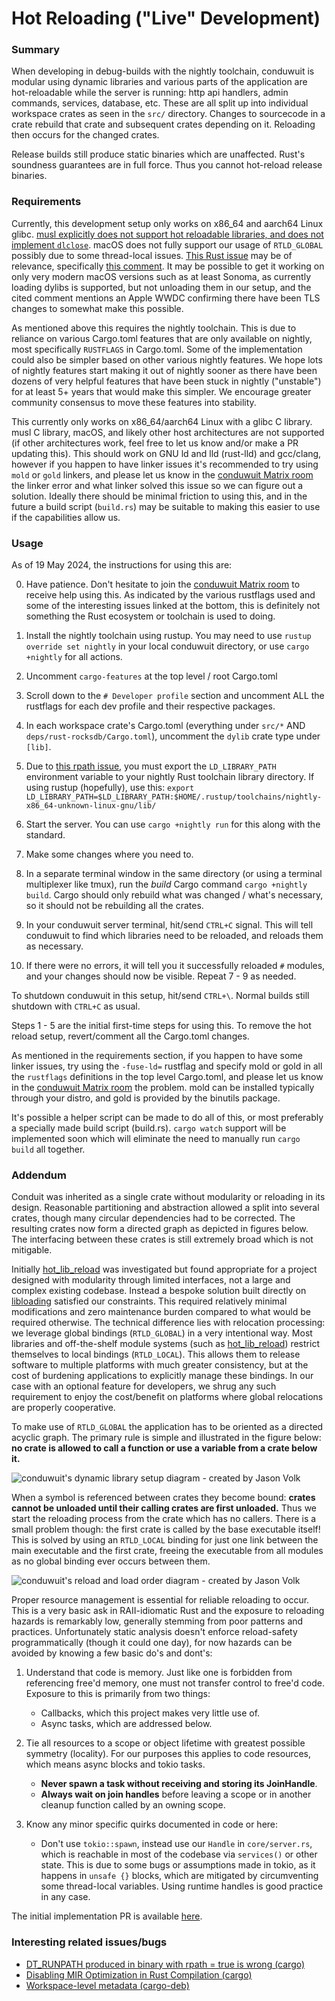 # Hot Reloading ("Live" Development)

### Summary

When developing in debug-builds with the nightly toolchain, conduwuit is modular
using dynamic libraries and various parts of the application are hot-reloadable
while the server is running: http api handlers, admin commands, services,
database, etc. These are all split up into individual workspace crates as seen
in the `src/` directory. Changes to sourcecode in a crate rebuild that crate and
subsequent crates depending on it. Reloading then occurs for the changed crates.

Release builds still produce static binaries which are unaffected. Rust's
soundness guarantees are in full force. Thus you cannot hot-reload release
binaries.

### Requirements

Currently, this development setup only works on x86_64 and aarch64 Linux glibc.
[musl explicitly does not support hot reloadable libraries, and does not
implement `dlclose`][2]. macOS does not fully support our usage of `RTLD_GLOBAL`
possibly due to some thread-local issues. [This Rust issue][3] may be of
relevance, specifically [this comment][4]. It may be possible to get it working
on only very modern macOS versions such as at least Sonoma, as currently loading
dylibs is supported, but not unloading them in our setup, and the cited comment
mentions an Apple WWDC confirming there have been TLS changes to somewhat make
this possible.

As mentioned above this requires the nightly toolchain. This is due to reliance
on various Cargo.toml features that are only available on nightly, most
specifically `RUSTFLAGS` in Cargo.toml. Some of the implementation could also be
simpler based on other various nightly features. We hope lots of nightly
features start making it out of nightly sooner as there have been dozens of very
helpful features that have been stuck in nightly ("unstable") for at least 5+
years that would make this simpler. We encourage greater community consensus to
move these features into stability.

This currently only works on x86_64/aarch64 Linux with a glibc C library. musl C
library, macOS, and likely other host architectures are not supported (if other
architectures work, feel free to let us know and/or make a PR updating this).
This should work on GNU ld and lld (rust-lld) and gcc/clang, however if you
happen to have linker issues it's recommended to try using `mold` or `gold`
linkers, and please let us know in the [conduwuit Matrix room][7] the linker
error and what linker solved this issue so we can figure out a solution. Ideally
there should be minimal friction to using this, and in the future a build script
(`build.rs`) may be suitable to making this easier to use if the capabilities
allow us.

### Usage

As of 19 May 2024, the instructions for using this are:

0. Have patience. Don't hesitate to join the [conduwuit Matrix room][7] to
   receive help using this. As indicated by the various rustflags used and some
of the interesting issues linked at the bottom, this is definitely not something
the Rust ecosystem or toolchain is used to doing.

1. Install the nightly toolchain using rustup. You may need to use `rustup
   override set nightly` in your local conduwuit directory, or use `cargo
+nightly` for all actions.

2. Uncomment `cargo-features` at the top level / root Cargo.toml

3. Scroll down to the `# Developer profile` section and uncomment ALL the
   rustflags for each dev profile and their respective packages.

4. In each workspace crate's Cargo.toml (everything under `src/*` AND
   `deps/rust-rocksdb/Cargo.toml`), uncomment the `dylib` crate type under
`[lib]`.

5. Due to [this rpath issue][5], you must export the `LD_LIBRARY_PATH`
   environment variable to your nightly Rust toolchain library directory. If
using rustup (hopefully), use this: `export
LD_LIBRARY_PATH=$LD_LIBRARY_PATH:$HOME/.rustup/toolchains/nightly-x86_64-unknown-linux-gnu/lib/`

6. Start the server. You can use `cargo +nightly run` for this along with the
   standard.

7. Make some changes where you need to.

8. In a separate terminal window in the same directory (or using a terminal
   multiplexer like tmux), run the *build* Cargo command `cargo +nightly build`.
   Cargo should only rebuild what was changed / what's necessary, so it should
   not be rebuilding all the crates.

9. In your conduwuit server terminal, hit/send `CTRL+C` signal. This will tell
   conduwuit to find which libraries need to be reloaded, and reloads them as
   necessary.

10. If there were no errors, it will tell you it successfully reloaded `#`
   modules, and your changes should now be visible. Repeat 7 - 9 as needed.

To shutdown conduwuit in this setup, hit/send `CTRL+\`. Normal builds still
shutdown with `CTRL+C` as usual.

Steps 1 - 5 are the initial first-time steps for using this. To remove the hot
reload setup, revert/comment all the Cargo.toml changes.

As mentioned in the requirements section, if you happen to have some linker
issues, try using the `-fuse-ld=` rustflag and specify mold or gold in all the
`rustflags` definitions in the top level Cargo.toml, and please let us know in
the [conduwuit Matrix room][7] the problem. mold can be installed typically
through your distro, and gold is provided by the binutils package.

It's possible a helper script can be made to do all of this, or most preferably
a specially made build script (build.rs). `cargo watch` support will be
implemented soon which will eliminate the need to manually run `cargo build` all
together.

### Addendum

Conduit was inherited as a single crate without modularity or reloading in its
design. Reasonable partitioning and abstraction allowed a split into several
crates, though many circular dependencies had to be corrected. The resulting
crates now form a directed graph as depicted in figures below. The interfacing
between these crates is still extremely broad which is not mitigable.

Initially [hot_lib_reload][6] was investigated but found appropriate for a
project designed with modularity through limited interfaces, not a large and
complex existing codebase. Instead a bespoke solution built directly on
[libloading][8] satisfied our constraints. This required relatively minimal
modifications and zero maintenance burden compared to what would be required
otherwise. The technical difference lies with relocation processing: we leverage
global bindings (`RTLD_GLOBAL`) in a very intentional way. Most libraries and
off-the-shelf module systems (such as [hot_lib_reload][6]) restrict themselves
to local bindings (`RTLD_LOCAL`). This allows them to release software to
multiple platforms with much greater consistency, but at the cost of burdening
applications to explicitly manage these bindings. In our case with an optional
feature for developers, we shrug any such requirement to enjoy the cost/benefit
on platforms where global relocations are properly cooperative.

To make use of `RTLD_GLOBAL` the application has to be oriented as a directed
acyclic graph. The primary rule is simple and illustrated in the figure below:
**no crate is allowed to call a function or use a variable from a crate below
it.**

![conduwuit's dynamic library setup diagram - created by Jason
Volk](assets/libraries.png)

When a symbol is referenced between crates they become bound: **crates cannot be
unloaded until their calling crates are first unloaded.** Thus we start the
reloading process from the crate which has no callers. There is a small problem
though: the first crate is called by the base executable itself! This is solved
by using an `RTLD_LOCAL` binding for just one link between the main executable
and the first crate, freeing the executable from all modules as no global
binding ever occurs between them.

![conduwuit's reload and load order diagram - created by Jason
Volk](assets/reload_order.png)

Proper resource management is essential for reliable reloading to occur. This is
a very basic ask in RAII-idiomatic Rust and the exposure to reloading hazards is
remarkably low, generally stemming from poor patterns and practices.
Unfortunately static analysis doesn't enforce reload-safety programmatically
(though it could one day), for now hazards can be avoided by knowing a few basic
do's and dont's:

1. Understand that code is memory. Just like one is forbidden from referencing
   free'd memory, one must not transfer control to free'd code. Exposure to this
is primarily from two things:

    - Callbacks, which this project makes very little use of.
    - Async tasks, which are addressed below.

2. Tie all resources to a scope or object lifetime with greatest possible
symmetry (locality). For our purposes this applies to code resources, which
means async blocks and tokio tasks.

    - **Never spawn a task without receiving and storing its JoinHandle**.
    - **Always wait on join handles** before leaving a scope or in another cleanup
    function called by an owning scope.

3. Know any minor specific quirks documented in code or here:

    - Don't use `tokio::spawn`, instead use our `Handle` in `core/server.rs`, which
    is reachable in most of the codebase via `services()` or other state. This is
    due to some bugs or assumptions made in tokio, as it happens in `unsafe {}`
    blocks, which are mitigated by circumventing some thread-local variables. Using
    runtime handles is good practice in any case.

The initial implementation PR is available [here][1].

### Interesting related issues/bugs

- [DT_RUNPATH produced in binary with rpath = true is wrong (cargo)][5]
- [Disabling MIR Optimization in Rust Compilation
(cargo)](https://internals.rust-lang.org/t/disabling-mir-optimization-in-rust-compilation/19066/5)
- [Workspace-level metadata
(cargo-deb)](https://github.com/kornelski/cargo-deb/issues/68)

[1]: https://github.com/girlbossceo/conduwuit/pull/387
[2]: https://wiki.musl-libc.org/functional-differences-from-glibc.html#Unloading-libraries
[3]: https://github.com/rust-lang/rust/issues/28794
[4]: https://github.com/rust-lang/rust/issues/28794#issuecomment-368693049
[5]: https://github.com/rust-lang/cargo/issues/12746
[6]: https://crates.io/crates/hot-lib-reloader/
[7]: https://matrix.to/#/#conduwuit:puppygock.gay
[8]: https://crates.io/crates/libloading
